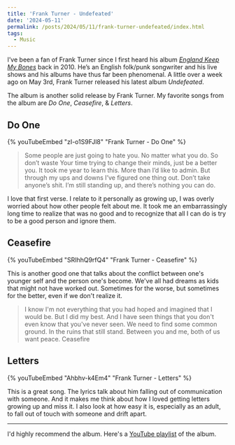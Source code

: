 ```yaml
---
title: 'Frank Turner - Undefeated'
date: '2024-05-11'
permalink: /posts/2024/05/11/frank-turner-undefeated/index.html
tags:
  - Music
---
```


I’ve been a fan of Frank Turner since I first heard his album *[England Keep My Bones](https://youtube.com/playlist?list=OLAK5uy_kRslN3ZtS6exwxvtcx3qIww8SZvAXieAg&si=rnHpt0XiXYB1fgBJ)* back in 2010. He’s an English folk/punk songwriter and his live shows and his albums have thus far been phenomenal. A little over a week ago on May 3rd, Frank Turner released his latest album *Undefeated*.
<!-- excerpt -->

The album is another solid release by Frank Turner. My favorite songs from the album are *Do One*, *Ceasefire*, & *Letters*.

## Do One

{% youTubeEmbed "zI-o1S9FJl8" "Frank Turner - Do One" %}

> Some people are just going to hate you. No matter what you do. So don’t waste Your time trying to change their minds, just be a better you. It took me year to learn this. More than I’d like to admin. But through my ups and downs I’ve figured one thing out. Don’t take anyone’s shit. I’m still standing up, and there’s nothing you can do.

I love that first verse. I relate to it personally as growing up, I was overly worried about how other people felt about me. It took me an embarrassingly long time to realize that was no good and to recognize that all I can do is try to be a good person and ignore them.

## Ceasefire

{% youTubeEmbed "SRIhhQ9rfQ4" "Frank Turner - Ceasefire" %}

This is another good one that talks about the conflict between one's younger self and the person one's become. We've all had dreams as kids that might not have worked out. Sometimes for the worse, but sometimes for the better, even if we don't realize it.

> I know I'm not everything that you had hoped and imagined that I would be. But I did my best. And I have seen things that you don't even know that you've never seen. We need to find some common ground. In the ruins that still stand. Between you and me, both of us want peace. Ceasefire

## Letters

{% youTubeEmbed "Ahbhv-k4Em4" "Frank Turner - Letters" %}

This is a great song. The lyrics talk about him falling out of communication with someone. And it makes me think about how I loved getting letters growing up and miss it. I also look at how easy it is, especially as an adult, to fall out of touch with someone and drift apart.

---
I'd highly recommend the album. Here's a [YouTube playlist](https://youtube.com/playlist?list=OLAK5uy_k6x5izQIVp5022XwJ5Gws44Or5ReRwIpE&si=alN3sgpcXwjjQ4TO) of the album.
